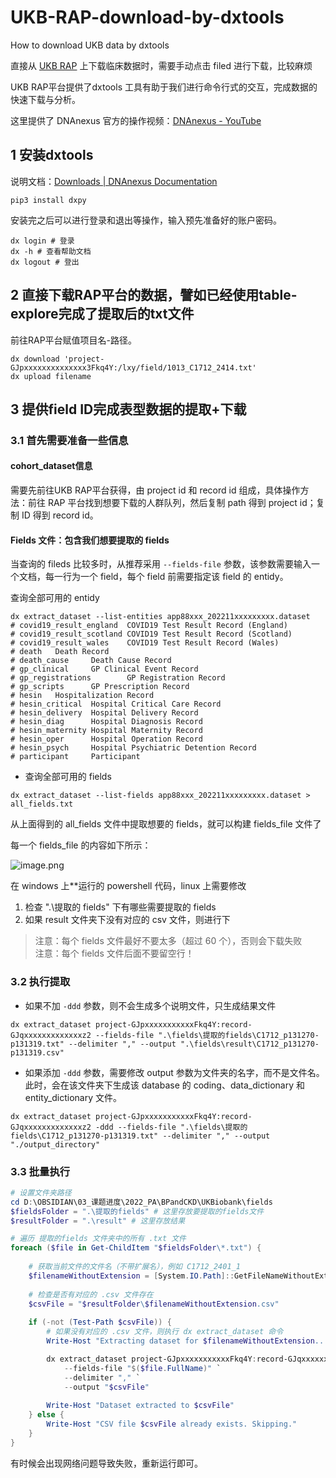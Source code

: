 # UKB-RAP-download-by-dxtools
How to download UKB data by dxtools

直接从 [UKB RAP](https://ukbiobank.dnanexus.com/login) 上下载临床数据时，需要手动点击 filed 进行下载，比较麻烦

UKB RAP平台提供了dxtools 工具有助于我们进行命令行式的交互，完成数据的快速下载与分析。

这里提供了 DNAnexus 官方的操作视频：[DNAnexus - YouTube](https://www.youtube.com/@Dnanexus)

## 1 安装dxtools

说明文档：[Downloads | DNAnexus Documentation](https://documentation.dnanexus.com/downloads)

```shell
pip3 install dxpy
```

安装完之后可以进行登录和退出等操作，输入预先准备好的账户密码。

```shell
dx login # 登录
dx -h # 查看帮助文档
dx logout # 登出
```

## 2 直接下载RAP平台的数据，譬如已经使用table-explore完成了提取后的txt文件

前往RAP平台赋值项目名-路径。

```shell
dx download 'project-GJpxxxxxxxxxxxxxx3Fkq4Y:/lxy/field/1013_C1712_2414.txt'
dx upload filename
```

## 3 提供field ID完成表型数据的提取+下载

### 3.1 首先需要准备一些信息

#### cohort_dataset信息

需要先前往UKB RAP平台获得，由 project id 和 record id 组成，具体操作方法：前往 RAP 平台找到想要下载的人群队列，然后复制 path 得到 project id；复制 ID 得到 record id。

#### **Fields 文件**：包含我们想要提取的 fields

当查询的 fileds 比较多时，从推荐采用 `--fields-file` 参数，该参数需要输入一个文档，每一行为一个 field，每个 field 前需要指定该 field 的 entidy。

查询全部可用的 entidy

```shell
dx extract_dataset --list-entities app88xxx_202211xxxxxxxxx.dataset
# covid19_result_england  COVID19 Test Result Record (England)
# covid19_result_scotland COVID19 Test Result Record (Scotland)
# covid19_result_wales    COVID19 Test Result Record (Wales)
# death   Death Record
# death_cause     Death Cause Record
# gp_clinical     GP Clinical Event Record
# gp_registrations        GP Registration Record
# gp_scripts      GP Prescription Record
# hesin   Hospitalization Record
# hesin_critical  Hospital Critical Care Record
# hesin_delivery  Hospital Delivery Record
# hesin_diag      Hospital Diagnosis Record
# hesin_maternity Hospital Maternity Record
# hesin_oper      Hospital Operation Record
# hesin_psych     Hospital Psychiatric Detention Record
# participant     Participant
```

* 查询全部可用的 fields

```shell
dx extract_dataset --list-fields app88xxx_202211xxxxxxxxx.dataset > all_fields.txt
```

从上面得到的 all_fields 文件中提取想要的 fields，就可以构建 fields_file 文件了

每一个 fields_file 的内容如下所示：

![image.png](https://image-1300560293.cos.ap-guangzhou.myqcloud.com/markdown/202410151438403.png)

在 windows 上**运行的 powershell 代码，linux 上需要修改

1. 检查 ".\提取的 fields" 下有哪些需要提取的 fields
2. 如果 result 文件夹下没有对应的 csv 文件，则进行下

> 注意：每个 fields 文件最好不要太多（超过 60 个），否则会下载失败  
> 注意：每个 fields 文件后面不要留空行！

### 3.2 执行提取

* 如果不加 `-ddd` 参数，则不会生成多个说明文件，只生成结果文件

```shell
dx extract_dataset project-GJpxxxxxxxxxxxFkq4Y:record-GJqxxxxxxxxxxxxxz2 --fields-file ".\fields\提取的fields\C1712_p131270-p131319.txt" --delimiter "," --output ".\fields\result\C1712_p131270-p131319.csv"
```

* 如果添加 `-ddd` 参数，需要修改 output 参数为文件夹的名字，而不是文件名。此时，会在该文件夹下生成该 database 的 coding、data_dictionary 和 entity_dictionary 文件。

```shell
dx extract_dataset project-GJpxxxxxxxxxxxFkq4Y:record-GJqxxxxxxxxxxxxxz2 -ddd --fields-file ".\fields\提取的fields\C1712_p131270-p131319.txt" --delimiter "," --output "./output_directory"
```



### 3.3 批量执行

```powershell
# 设置文件夹路径
cd D:\OBSIDIAN\03_课题进度\2022_PA\BPandCKD\UKBiobank\fields
$fieldsFolder = ".\提取的fields" # 这里存放要提取的fields文件
$resultFolder = ".\result" # 这里存放结果

# 遍历 提取的fields 文件夹中的所有 .txt 文件
foreach ($file in Get-ChildItem "$fieldsFolder\*.txt") {
    
    # 获取当前文件的文件名（不带扩展名），例如 C1712_2401_1
    $filenameWithoutExtension = [System.IO.Path]::GetFileNameWithoutExtension($file.FullName)
    
    # 检查是否有对应的 .csv 文件存在
    $csvFile = "$resultFolder\$filenameWithoutExtension.csv"
    
    if (-not (Test-Path $csvFile)) {
        # 如果没有对应的 .csv 文件，则执行 dx extract_dataset 命令
        Write-Host "Extracting dataset for $filenameWithoutExtension..."

        dx extract_dataset project-GJpxxxxxxxxxxxFkq4Y:record-GJqxxxxxxxxxxxxxz2 `
            --fields-file "$($file.FullName)" `
            --delimiter "," `
            --output "$csvFile"
        
        Write-Host "Dataset extracted to $csvFile"
    } else {
        Write-Host "CSV file $csvFile already exists. Skipping."
    }
}
```


有时候会出现网络问题导致失败，重新运行即可。







